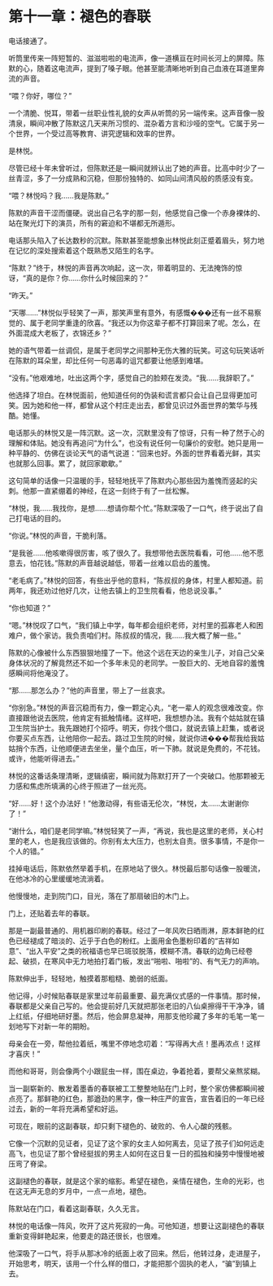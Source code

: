 # 第十一章：褪色的春联

电话接通了。

听筒里传来一阵短暂的、滋滋啦啦的电流声，像一道横亘在时间长河上的屏障。陈默的心，随着这电流声，提到了嗓子眼。他甚至能清晰地听到自己血液在耳道里奔流的声音。

“喂？你好，哪位？”

一个清脆、悦耳，带着一丝职业性礼貌的女声从听筒的另一端传来。这声音像一股清泉，瞬间冲散了陈默这几天来所习惯的、混杂着方言和沙哑的空气。它属于另一个世界，一个受过高等教育、讲究逻辑和效率的世界。

是林悦。

尽管已经十年未曾听过，但陈默还是一瞬间就辨认出了她的声音。比高中时少了一丝青涩，多了一分成熟和沉稳，但那份独特的、如同山间清风般的质感没有变。

“喂？林悦吗？我……我是陈默。”

陈默的声音干涩而僵硬。说出自己名字的那一刻，他感觉自己像一个赤身裸体的、站在聚光灯下的演员，所有的窘迫和不堪都无所遁形。

电话那头陷入了长达数秒的沉默。陈默甚至能想象出林悦此刻正蹙着眉头，努力地在记忆的深处搜索着这个既熟悉又陌生的名字。

“陈默？”终于，林悦的声音再次响起，这一次，带着明显的、无法掩饰的惊讶，“真的是你？你……你什么时候回来的？”

“昨天。”

“天哪……”林悦似乎轻笑了一声，那笑声里有意外，有感慨���还有一丝不易察觉的、属于老同学重逢的欣喜。“我还以为你这辈子都不打算回来了呢。怎么，在外面混成大老板了，衣锦还乡？”

她的语气带着一丝调侃，是属于老同学之间那种无伤大雅的玩笑。可这句玩笑话听在陈默的耳朵里，却比任何一句恶毒的诅咒都要让他感到难堪。

“没有。”他艰难地，吐出这两个字，感觉自己的脸颊在发烫。“我……我辞职了。”

他选择了坦白。在林悦面前，他知道任何的伪装和谎言都只会让自己显得更加可笑。因为她和他一样，都曾从这个村庄走出去，都曾见识过外面世界的繁华与残酷。她懂。

电话那头的林悦又是一阵沉默。这一次，沉默里没有了惊讶，只有一种了然于心的理解和体贴。她没有再追问“为什么”，也没有说任何一句廉价的安慰。她只是用一种平静的、仿佛在谈论天气的语气说道：“回来也好。外面的世界看着光鲜，其实也就那么回事。累了，就回家歇歇。”

这句简单的话像一只温暖的手，轻轻地抚平了陈默内心那些因为羞愧而竖起的尖刺。他那一直紧绷着的神经，在这一刻终于有了一丝松懈。

“林悦，我……我找你，是想……想请你帮个忙。”陈默深吸了一口气，终于说出了自己打电话的目的。

“你说。”林悦的声音，干脆利落。

“是我爸……他咳嗽得很厉害，咳了很久了。我想带他去医院看看，可他……他不愿意去，怕花钱。”陈默的声音越说越低，带着一丝难以启齿的羞愧。

“老毛病了。”林悦的回答，有些出乎他的意料，“陈叔叔的身体，村里人都知道。前两年，我还劝过他好几次，让他去镇上的卫生院看看，他总说没事。”

“你也知道？”

“嗯。”林悦叹了口气，“我们镇上中学，每年都会组织老师，对村里的孤寡老人和困难户，做个家访。我负责咱们村。陈叔叔的情况，我……我大概了解一些。”

陈默的心像被什么东西狠狠地撞了一下。他这个远在天边的亲生儿子，对自己父亲身体状况的了解竟然还不如一个多年未见的老同学。一股巨大的、无地自容的羞愧感瞬间将他淹没了。

“那……那怎么办？”他的声音里，带上了一丝哀求。

“你别急。”林悦的声音沉稳而有力，像一颗定心丸，“老一辈人的观念很难改变。你直接跟他说去医院，他肯定有抵触情绪。这样吧，我想想办法。我有个姑姑就在镇卫生院当护士。我先跟她打个招呼。明天，你找个借口，就说去镇上赶集，或者说你要买点东西，让他陪你一起去。路过卫生院的时候，就说你进���帮我给我姑姑捎个东西，让他顺便进去坐坐，量个血压，听一下肺。就说是免费的，不花钱。或许，他能听得进去。”

林悦的这番话条理清晰，逻辑缜密，瞬间就为陈默打开了一个突破口。他那颗被无力感和焦虑所填满的心终于照进了一丝光亮。

“好……好！这个办法好！”他激动得，有些语无伦次，“林悦，太……太谢谢你了！”

“谢什么，咱们是老同学嘛。”林悦轻笑了一声，“再说，我也是这里的老师，关心村里的老人，也是我应该做的。你别有太大压力，也别太自责。很多事情，不是你一个人的错。”

挂掉电话后，陈默依然举着手机，在原地站了很久。林悦最后那句话像一股暖流，在他冰冷的心里缓缓地流淌着。

他慢慢地，走到院门口，目光，落在了那扇破旧的木门上。

门上，还贴着去年的春联。

那是一副最普通的、用机器印刷的春联。经过了一年风吹日晒雨淋，原本鲜艳的红色已经褪成了暗淡的、近乎于白色的粉红。上面用金色墨粉印着的“吉祥如意”、“出入平安”之类的祝福语也早已斑驳脱落，模糊不清。春联的边角已经卷起、破损，在寒风中无力地拍打着门板，发出“啪啦、啪啦”的、有气无力的声响。

陈默伸出手，轻轻地，触摸着那粗糙、脆弱的纸面。

他记得，小时候贴春联是家里过年前最重要、最充满仪式感的一件事情。那时候，春联都是父亲自己写的。他会提前好几天就把那张老旧的八仙桌擦得干干净净，铺上红纸，仔细地研好墨。然后，他会屏息凝神，用那支他珍藏了多年的毛笔一笔一划地写下对新一年的期盼。

母亲会在一旁，帮他拉着纸，嘴里不停地念叨着：“写得再大点！墨再浓点！这样才喜庆！”

而他和哥哥，则会像两个小跟屁虫一样，围在桌边，争着抢着，要帮父亲熬浆糊。

当一副崭新的、散发着墨香的春联被工工整整地贴在门上时，整个家仿佛都瞬间被点亮了。那鲜艳的红色，那遒劲的黑字，像一种庄严的宣告，宣告着旧的一年已经过去，新的一年将充满希望和好运。

可现在，眼前的这副春联，却只剩下褪色的、破败的、令人心酸的残骸。

它像一个沉默的见证者，见证了这个家的女主人如何离去，见证了孩子们如何远走高飞，也见证了那个曾经挺拔的男主人如何在这日复一日的孤独和操劳中慢慢地被压弯了脊梁。

这副褪色的春联，就是这个家的缩影。希望在褪色，亲情在褪色，生命的光彩，也在这无声无息的岁月中，一点一点地，褪色。

陈默站在门口，看着这副春联，久久无言。

林悦的电话像一阵风，吹开了这片死寂的一角。可他知道，想要让这副褪色的春联重新变得鲜艳起来，他要走的路还很长，也很难。

他深吸了一口气，将手从那冰冷的纸面上收了回来。然后，他转过身，走进屋子，开始思考，明天，该用一个什么样的借口，才能把那个固执的老人，“骗”到镇上去。